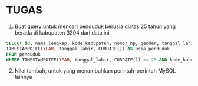 # TUGAS
1. Buat query untuk mencari penduduk berusia diatas 25 tahun yang berada di kabupaten 3204 dari data ini
```sql
SELECT id, nama_lengkap, kode_kabupaten, nomor_hp, gender, tanggal_lahir, 
TIMESTAMPDIFF(YEAR, tanggal_lahir, CURDATE()) AS usia_penduduk 
FROM penduduk 
WHERE TIMESTAMPDIFF(YEAR, tanggal_lahir, CURDATE()) >= 25 AND kode_kabupaten = '3204';
```


2. Nilai tambah, untuk yang menambahkan perintah-perintah MySQL lainnya

